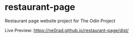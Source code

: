# restaurant-page
Restaurant page website project for The Odin Project

Live Preview: https://ne0rad.github.io/restaurant-page/dist/
